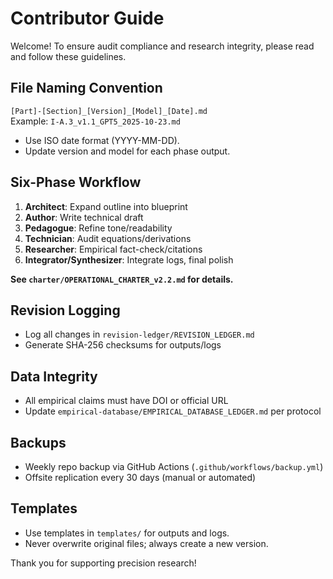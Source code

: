 # Contributor Guide

Welcome! To ensure audit compliance and research integrity, please read and follow these guidelines.

## File Naming Convention

`[Part]-[Section]_[Version]_[Model]_[Date].md`  
Example: `I-A.3_v1.1_GPT5_2025-10-23.md`

- Use ISO date format (YYYY-MM-DD).
- Update version and model for each phase output.

## Six-Phase Workflow

1. **Architect**: Expand outline into blueprint
2. **Author**: Write technical draft
3. **Pedagogue**: Refine tone/readability
4. **Technician**: Audit equations/derivations
5. **Researcher**: Empirical fact-check/citations
6. **Integrator/Synthesizer**: Integrate logs, final polish

**See `charter/OPERATIONAL_CHARTER_v2.2.md` for details.**

## Revision Logging

- Log all changes in `revision-ledger/REVISION_LEDGER.md`
- Generate SHA-256 checksums for outputs/logs

## Data Integrity

- All empirical claims must have DOI or official URL
- Update `empirical-database/EMPIRICAL_DATABASE_LEDGER.md` per protocol

## Backups

- Weekly repo backup via GitHub Actions (`.github/workflows/backup.yml`)
- Offsite replication every 30 days (manual or automated)

## Templates

- Use templates in `templates/` for outputs and logs.
- Never overwrite original files; always create a new version.

Thank you for supporting precision research!
